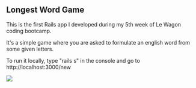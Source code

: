 ## Longest Word Game

This is the first Rails app I developed during my 5th week of Le Wagon coding bootcamp.

It's a simple game where you are asked to formulate an english word from some given letters.

To run it locally, type "rails s" in the console and go to http://localhost:3000/new

![](preview.gif)
